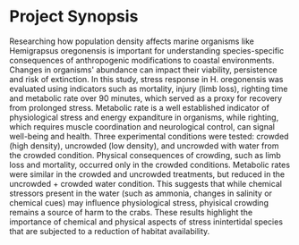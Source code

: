 # Project Synopsis

Researching how population density affects marine organisms like Hemigrapsus oregonensis is important for understanding species-specific consequences of anthropogenic modifications to coastal environments. Changes in organisms' abundance can impact their viability, persistence and risk of extinction. In this study, stress response in  H. oregonensis was evaluated using indicators such as mortality, injury (limb loss), righting time and metabolic rate over 90 minutes, which served as a proxy for recovery from prolonged stress. Metabolic rate is a well established indicator of physiological stress and energy expanditure in organisms, while righting, which requires muscle coordination and neurological control, can signal well-being and health.
Three experimental conditions were tested: crowded (high density), uncrowded (low density), and uncrowded with water from the crowded condition. Physical consequences of crowding, such as limb loss and mortality, occurred only in the crowded conditions. Metabolic rates were similar in the crowded and uncrowded treatments, but reduced in the uncrowded + crowded water condition. This suggests that while chemical stressors present in the water (such as ammonia, changes in salinity or chemical cues) may influence physiological stress, phyisical crowding remains a source of harm to the crabs. These results highlight the importance of chemical and physical aspects of stress inintertidal species that are subjected to a reduction of habitat availability.
